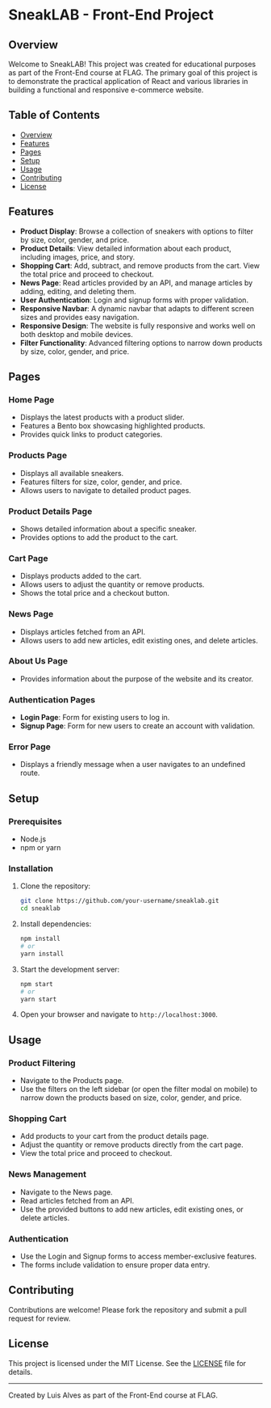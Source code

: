# SneakLAB - Front-End Project

## Overview

Welcome to SneakLAB! This project was created for educational purposes as part of the Front-End course at FLAG. The primary goal of this project is to demonstrate the practical application of React and various libraries in building a functional and responsive e-commerce website.

## Table of Contents

- [Overview](#overview)
- [Features](#features)
- [Pages](#pages)
- [Setup](#setup)
- [Usage](#usage)
- [Contributing](#contributing)
- [License](#license)

## Features

- **Product Display**: Browse a collection of sneakers with options to filter by size, color, gender, and price.
- **Product Details**: View detailed information about each product, including images, price, and story.
- **Shopping Cart**: Add, subtract, and remove products from the cart. View the total price and proceed to checkout.
- **News Page**: Read articles provided by an API, and manage articles by adding, editing, and deleting them.
- **User Authentication**: Login and signup forms with proper validation.
- **Responsive Navbar**: A dynamic navbar that adapts to different screen sizes and provides easy navigation.
- **Responsive Design**: The website is fully responsive and works well on both desktop and mobile devices.
- **Filter Functionality**: Advanced filtering options to narrow down products by size, color, gender, and price.

## Pages

### Home Page

- Displays the latest products with a product slider.
- Features a Bento box showcasing highlighted products.
- Provides quick links to product categories.

### Products Page

- Displays all available sneakers.
- Features filters for size, color, gender, and price.
- Allows users to navigate to detailed product pages.

### Product Details Page

- Shows detailed information about a specific sneaker.
- Provides options to add the product to the cart.

### Cart Page

- Displays products added to the cart.
- Allows users to adjust the quantity or remove products.
- Shows the total price and a checkout button.

### News Page

- Displays articles fetched from an API.
- Allows users to add new articles, edit existing ones, and delete articles.

### About Us Page

- Provides information about the purpose of the website and its creator.

### Authentication Pages

- **Login Page**: Form for existing users to log in.
- **Signup Page**: Form for new users to create an account with validation.

### Error Page

- Displays a friendly message when a user navigates to an undefined route.

## Setup

### Prerequisites

- Node.js
- npm or yarn

### Installation

1. Clone the repository:

   ```sh
   git clone https://github.com/your-username/sneaklab.git
   cd sneaklab
   ```

2. Install dependencies:

   ```sh
   npm install
   # or
   yarn install
   ```

3. Start the development server:

   ```sh
   npm start
   # or
   yarn start
   ```

4. Open your browser and navigate to `http://localhost:3000`.

## Usage

### Product Filtering

- Navigate to the Products page.
- Use the filters on the left sidebar (or open the filter modal on mobile) to narrow down the products based on size, color, gender, and price.

### Shopping Cart

- Add products to your cart from the product details page.
- Adjust the quantity or remove products directly from the cart page.
- View the total price and proceed to checkout.

### News Management

- Navigate to the News page.
- Read articles fetched from an API.
- Use the provided buttons to add new articles, edit existing ones, or delete articles.

### Authentication

- Use the Login and Signup forms to access member-exclusive features.
- The forms include validation to ensure proper data entry.

## Contributing

Contributions are welcome! Please fork the repository and submit a pull request for review.

## License

This project is licensed under the MIT License. See the [LICENSE](LICENSE) file for details.

---

Created by Luis Alves as part of the Front-End course at FLAG.
